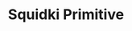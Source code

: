 ---
slug: squidki-primitive
title: Squidki Primitive
description: "Squidki Primitive is an exciting online game. Play for free directly in your browser!"
icon: /images/new_mods/Sprunki Primitive.png
url: https://wowtbc.net/sprunkin/sprunki-primitive/index.html
previewImage: /images/new_mods/Sprunki Primitive.png
type: new mods

# SEO配置
seo:
  title: "Squidki Primitive - Play Free Online Game | Fun Browser Games"
  description: "Squidki Primitive - Play this fun online game for free in your browser. No download required!"
  ogImage: "/images/new_mods/Sprunki Primitive.png"
  keywords: "squidki-primitive, online game, browser game, free game, new mods game, play online"

videoUrls:
  - https://www.youtube.com/embed/example1
  - https://www.youtube.com/embed/example2

whyPlay:
  title: "Why Play Squidki Primitive?"
  items:
    - "Immersive Gameplay: Squidki Primitive offers an engaging and immersive gaming experience that will keep you entertained for hours"
    - "Challenging Levels: Test your skills with increasingly difficult challenges and obstacles"
    - "Beautiful Graphics: Enjoy stunning visuals and smooth animations that bring the game world to life"
    - "Regular Updates: New content and features are added regularly to keep the game fresh and exciting"
    - "Free to Play: Experience all the fun without spending a penny"
    - "Community Features: Connect with other players, share strategies, and compete for high scores"
    - "Cross-Platform: Play on any device with a web browser, no downloads required"

features:
  title: "Key Features of Squidki Primitive"
  image: "/images/new_mods/Sprunki Primitive.png"
  items:
    - "Intuitive Controls: Easy to learn controls make Squidki Primitive accessible for players of all skill levels"
    - "Multiple Game Modes: Enjoy various gameplay options that provide different challenges and experiences"
    - "Character Customization: Personalize your gaming experience with unique characters and items"
    - "Achievement System: Complete special tasks to earn rewards and recognition"
    - "Leaderboards: Compete with players worldwide and see who can achieve the highest scores"

characteristics:
  title: "Game Characteristics"
  image: "/images/new_mods/Sprunki Primitive.png"
  items:
    - "Genre: New mods game with elements of strategy and skill"
    - "Difficulty: Suitable for both casual gamers and those seeking a challenge"
    - "Play Time: Quick sessions or extended gameplay, depending on your preference"
    - "Art Style: Vibrant and engaging visuals that enhance the gaming experience"
    - "Sound Design: Immersive audio that complements the gameplay perfectly"

info: "Squidki Primitive is an exciting online game that offers players a unique and engaging gaming experience. With its intuitive controls, stunning visuals, and challenging gameplay, Squidki Primitive provides hours of entertainment for players of all ages and skill levels. Whether you're looking for a quick gaming session during a break or an extended play session, Squidki Primitive delivers an immersive experience that will keep you coming back for more. The game features multiple levels of increasing difficulty, ensuring that players are constantly challenged as they progress. With regular updates adding new content and features, Squidki Primitive remains fresh and exciting, providing endless entertainment options for its growing community of players."

howToPlayIntro: "Welcome to Squidki Primitive! This guide will walk you through the basics and help you master the game. Whether you're a beginner or looking to improve your skills, these tips and instructions will enhance your gaming experience."

howToPlaySteps:
  - title: "Getting Started"
    description: "Begin your Squidki Primitive adventure by familiarizing yourself with the controls. Use your keyboard or mouse to navigate through the game interface. The tutorial will guide you through the basic mechanics and help you understand the objectives."
  - title: "Understanding the Objectives"
    description: "In Squidki Primitive, your main goal is to progress through levels by completing specific objectives. Each level presents unique challenges that require different strategies and approaches."
  - title: "Mastering the Controls"
    description: "Practice using the controls to improve your precision and reaction time. Squidki Primitive requires quick reflexes and strategic thinking to overcome obstacles and defeat opponents."
  - title: "Utilizing Power-ups"
    description: "Collect power-ups throughout the game to enhance your abilities and overcome difficult challenges. Each power-up offers unique advantages that can be crucial for success."
  - title: "Developing Strategies"
    description: "As you progress in Squidki Primitive, develop effective strategies for different scenarios. Analyze patterns, anticipate challenges, and adapt your approach to maximize your performance."

faq:
  title: "Frequently Asked Questions about Squidki Primitive"
  items:
    - question: "Is Squidki Primitive free to play?"
      answer: "Yes, Squidki Primitive is completely free to play directly in your web browser. No downloads or purchases are required to enjoy the full game experience."
    - question: "Can I play Squidki Primitive on mobile devices?"
      answer: "Yes, Squidki Primitive is optimized for both desktop and mobile play. You can enjoy the game on any device with a web browser and internet connection."
    - question: "Are there any in-game purchases?"
      answer: "While Squidki Primitive is free to play, there may be optional in-game purchases available for cosmetic items or additional features that don't affect core gameplay."
    - question: "How often is Squidki Primitive updated?"
      answer: "The developers regularly update Squidki Primitive with new content, features, and improvements based on player feedback and game performance."
    - question: "Can I play Squidki Primitive offline?"
      answer: "Currently, Squidki Primitive requires an internet connection to play as it's a browser-based online game."
    - question: "Is Squidki Primitive suitable for children?"
      answer: "Yes, Squidki Primitive is designed to be family-friendly and suitable for players of all ages."
    - question: "How do I report bugs or issues?"
      answer: "If you encounter any problems while playing Squidki Primitive, you can report them through the game's support page or contact the developers directly through their website."
    - question: "Still Have Questions?"
      answer: "If you have additional questions about Squidki Primitive that aren't covered in this FAQ, please visit our support center or contact our customer service team for assistance."
---